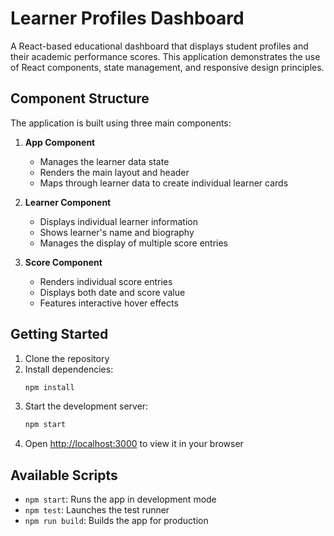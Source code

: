 # Learner Profiles Dashboard

A React-based educational dashboard that displays student profiles and their academic performance scores. This application demonstrates the use of React components, state management, and responsive design principles.

## Component Structure

The application is built using three main components:

1. **App Component**
   - Manages the learner data state
   - Renders the main layout and header
   - Maps through learner data to create individual learner cards

2. **Learner Component**
   - Displays individual learner information
   - Shows learner's name and biography
   - Manages the display of multiple score entries

3. **Score Component**
   - Renders individual score entries
   - Displays both date and score value
   - Features interactive hover effects

## Getting Started

1. Clone the repository
2. Install dependencies:
   ```bash
   npm install
   ```
3. Start the development server:
   ```bash
   npm start
   ```
4. Open [http://localhost:3000](http://localhost:3000) to view it in your browser

## Available Scripts

- `npm start`: Runs the app in development mode
- `npm test`: Launches the test runner
- `npm run build`: Builds the app for production
